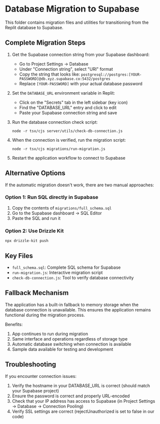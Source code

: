 # Database Migration to Supabase

This folder contains migration files and utilities for transitioning from the Replit database to Supabase.

## Complete Migration Steps

1. Get the Supabase connection string from your Supabase dashboard:
   - Go to Project Settings → Database
   - Under "Connection string", select "URI" format 
   - Copy the string that looks like: `postgresql://postgres:[YOUR-PASSWORD]@db.xyz.supabase.co:5432/postgres`
   - Replace `[YOUR-PASSWORD]` with your actual database password

2. Set the `DATABASE_URL` environment variable in Replit:
   - Click on the "Secrets" tab in the left sidebar (key icon)
   - Find the "DATABASE_URL" entry and click to edit
   - Paste your Supabase connection string and save

3. Run the database connection check script:
   ```
   node -r tsx/cjs server/utils/check-db-connection.js
   ```

4. When the connection is verified, run the migration script:
   ```
   node -r tsx/cjs migrations/run-migration.js
   ```

5. Restart the application workflow to connect to Supabase

## Alternative Options

If the automatic migration doesn't work, there are two manual approaches:

### Option 1: Run SQL directly in Supabase

1. Copy the contents of `migrations/full_schema.sql`
2. Go to the Supabase dashboard → SQL Editor
3. Paste the SQL and run it

### Option 2: Use Drizzle Kit

```
npx drizzle-kit push
```

## Key Files

- `full_schema.sql`: Complete SQL schema for Supabase
- `run-migration.js`: Interactive migration script
- `check-db-connection.js`: Tool to verify database connectivity

## Fallback Mechanism

The application has a built-in fallback to memory storage when the database connection is unavailable. This ensures the application remains functional during the migration process.

Benefits:
1. App continues to run during migration
2. Same interface and operations regardless of storage type
3. Automatic database switching when connection is available
4. Sample data available for testing and development

## Troubleshooting

If you encounter connection issues:
1. Verify the hostname in your DATABASE_URL is correct (should match your Supabase project)
2. Ensure the password is correct and properly URL-encoded
3. Check that your IP address has access to Supabase (in Project Settings → Database → Connection Pooling)
4. Verify SSL settings are correct (rejectUnauthorized is set to false in our code)